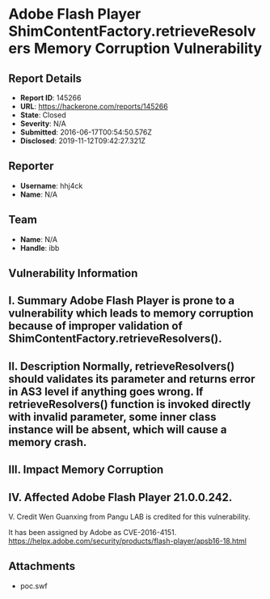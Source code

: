 # Adobe Flash Player ShimContentFactory.retrieveResolvers Memory Corruption Vulnerability

## Report Details
- **Report ID**: 145266
- **URL**: https://hackerone.com/reports/145266
- **State**: Closed
- **Severity**: N/A
- **Submitted**: 2016-06-17T00:54:50.576Z
- **Disclosed**: 2019-11-12T09:42:27.321Z

## Reporter
- **Username**: hhj4ck
- **Name**: N/A

## Team
- **Name**: N/A
- **Handle**: ibb

## Vulnerability Information
I. Summary
Adobe Flash Player is prone to a vulnerability which leads to memory corruption because of improper validation of ShimContentFactory.retrieveResolvers().
------------------------------------------------------------------
II. Description
Normally, retrieveResolvers() should validates its parameter and returns error in AS3 level if anything goes wrong.
If retrieveResolvers() function is invoked directly with invalid parameter, some inner class instance will be absent, which will cause a memory crash.
------------------------------------------------------------------
III. Impact
Memory Corruption
------------------------------------------------------------------
IV. Affected
Adobe Flash Player 21.0.0.242.
------------------------------------------------------------------
V. Credit
Wen Guanxing from Pangu LAB is credited for this vulnerability.

It has been assigned by Adobe as CVE-2016-4151.
https://helpx.adobe.com/security/products/flash-player/apsb16-18.html

## Attachments
- poc.swf
